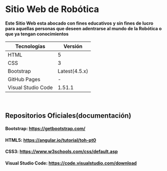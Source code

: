 # Sitio Web de Robótica

**Este Sitio Web esta abocado con fines educativos y sin fines de lucro para aquellas personas que
deseen adentrarse al mundo de la Robótica o que ya tengan conocimientos**

| Tecnologías | Versión |
| ------------- | ------------- |
| HTML |   5 |
| CSS | 3  |
| Bootstrap | Latest(4.5.x)  |
| GitHub Pages | -  |
| Visual Studio Code | 1.51.1 |

</br>

## Repositorios Oficiales(documentación)

#### Bootstrap:   https://getbootstrap.com/
#### HTML5:     https://angular.io/tutorial/toh-pt0
#### CSS3:         https://www.w3schools.com/css/default.asp
#### Visual Studio Code:        https://code.visualstudio.com/download
